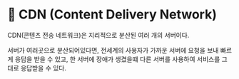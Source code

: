 # 📡 CDN (Content Delivery Network)

CDN(콘텐츠 전송 네트워크)은 지리적으로 분산된 여러 개의 서버이다.

서버가 여러곳으로 분산되어있다면, 전세계의 사용자가 가까운 서버에 요청을 보내 빠르게 응답을 받을 수 있고, 한 서버에 장애가 생겼을떄 다른 서버를 사용하여 서비스를 그대로 응답받을 수 있다.